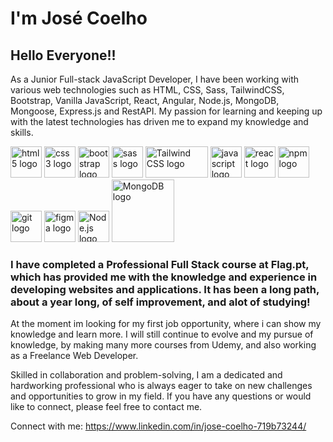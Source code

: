 # I'm José Coelho 


## Hello Everyone!!

As a Junior Full-stack JavaScript Developer, I have been working with various web technologies such as HTML, CSS, Sass, TailwindCSS, Bootstrap, Vanilla JavaScript, React, Angular, Node.js, MongoDB, Mongoose, Express.js and RestAPI. My passion for learning and keeping up with the latest technologies has driven me to expand my knowledge and skills.  

<img src="https://upload.wikimedia.org/wikipedia/commons/3/38/HTML5_Badge.svg" alt="html5 logo" width="50"/> <img src="https://upload.wikimedia.org/wikipedia/commons/6/62/CSS3_logo.svg" alt="css3 logo" width="50"/> <img src="https://upload.wikimedia.org/wikipedia/commons/b/b2/Bootstrap_logo.svg" alt="bootstrap logo" width="50"/> <img src="https://upload.wikimedia.org/wikipedia/commons/9/96/Sass_Logo_Color.svg" alt="sass logo" width="50"/> <img src="https://refactoringui.nyc3.cdn.digitaloceanspaces.com/tailwind-logo.svg" alt="Tailwind CSS logo" width="100" height="50"/>
 <img src="https://upload.wikimedia.org/wikipedia/commons/9/99/Unofficial_JavaScript_logo_2.svg" alt="javascript logo" width="50"/> <img src="https://upload.wikimedia.org/wikipedia/commons/a/a7/React-icon.svg" alt="react logo" width="50"/> <img src="https://upload.wikimedia.org/wikipedia/commons/d/db/Npm-logo.svg" alt="npm logo" width="50"/> <img src="https://upload.wikimedia.org/wikipedia/commons/3/3f/Git_icon.svg" alt="git logo" width="50"/> <img src="https://upload.wikimedia.org/wikipedia/commons/3/33/Figma-logo.svg" alt="figma logo" width="50" height="50"/>
 <img src="https://upload.wikimedia.org/wikipedia/commons/d/d9/Node.js_logo.svg" alt="Node.js logo" width="50"/>
<img src="https://upload.wikimedia.org/wikipedia/commons/9/93/MongoDB_Logo.svg" alt="MongoDB logo" width="100"/>



### I have completed a Professional Full Stack course at Flag.pt, which has provided me with the knowledge and experience in developing websites and applications. It has been a long path, about a year long, of self improvement, and alot of studying!

At the moment im looking for my first job opportunity, where i can show my knowledge and learn more. I will still continue to evolve and my pursue of knowledge, by making many more courses from Udemy, and also working as a Freelance Web Developer.

Skilled in collaboration and problem-solving, I am a dedicated and hardworking professional who is always eager to take on new challenges and opportunities to grow in my field. If you have any questions or would like to connect, please feel free to contact me.

Connect with me:
https://www.linkedin.com/in/jose-coelho-719b73244/
